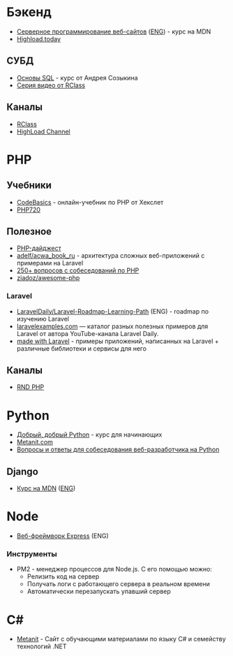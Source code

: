 # Бэкенд

- [Серверное программирование веб-сайтов](https://developer.mozilla.org/ru/docs/Learn/Server-side) ([ENG](https://developer.mozilla.org/en-US/docs/Learn/Server-side)) - курс на MDN
- [Highload.today](https://highload.today)

## СУБД

- [Основы SQL](https://www.youtube.com/playlist?list=PLtPJ9lKvJ4oh5SdmGVusIVDPcELrJ2bsT) - курс от Андрея Созыкина
- [Серия видео от RClass](https://www.youtube.com/playlist?list=PLf30vI0hEi1v435cBmZSHkr1QAJdOk9mb)

## Каналы

- [RClass](https://www.youtube.com/c/Rclass)
- [HighLoad Channel](https://www.youtube.com/user/profyclub)

# PHP

## Учебники

- [CodeBasics](https://ru.code-basics.com/languages/php) - онлайн-учебник по PHP от Хекслет
- [PHP720](https://php720.com/)

## Полезное

- [PHP-дайджест](https://habr.com/ru/users/pronskiy/posts/)
- [adelf/acwa_book_ru](https://github.com/adelf/acwa_book_ru) - архитектура сложных веб-приложений с примерами на Laravel
- [250+ вопросов с собеседований по PHP](https://techrocks.ru/2021/04/18/250-php-job-interview-questions/)
- [ziadoz/awesome-php](https://github.com/ziadoz/awesome-php)

### Laravel

- [LaravelDaily/Laravel-Roadmap-Learning-Path](https://github.com/LaravelDaily/Laravel-Roadmap-Learning-Path) (ENG) - roadmap по изучению Laravel
- [laravelexamples.com](https://laravelexamples.com) — каталог разных полезных примеров для Laravel от автора YouTube-канала Laravel Daily.
- [made with Laravel](https://madewithlaravel.com) - примеры приложений, написанных на Laravel + различные библиотеки и сервисы для него

## Каналы

- [RND PHP](https://www.youtube.com/channel/UC1KvBdMDxZpsOecra6-Kw6g)

# Python

- [Добрый, добрый Python](https://www.youtube.com/playlist?list=PLA0M1Bcd0w8yWHh2V70bTtbVxJICrnJHd) - курс для начинающих
- [Metanit.com](https://metanit.com/python/)
- [Вопросы и ответы для собеседования веб-разработчика на Python](https://blog.pilosus.org/posts/2019/12/08/python-interview-questions-ru/)

## Django

- [Курс на MDN](https://developer.mozilla.org/ru/docs/Learn/Server-side/Django) ([ENG](https://developer.mozilla.org/en-US/docs/Learn/Server-side/Django))

# Node

- [Веб-фреймворк Express](https://developer.mozilla.org/en-US/docs/Learn/Server-side/Express_Nodejs) (ENG)

### Инструменты

- PM2 - менеджер процессов для Node.js. С его помощью можно:
  - Релизить код на сервер
  - Получать логи с работающего сервера в реальном времени
  - Автоматически перезапускать упавший сервер

# C#
- [Metanit](https://metanit.com/sharp/) - Сайт с обучающими материалами по языку C# и семейству технологий .NET
